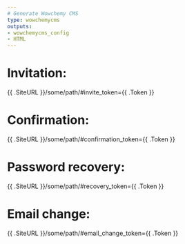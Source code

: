 ```yaml
---
# Generate Wowchemy CMS
type: wowchemycms
outputs:
- wowchemycms_config
- HTML
---
```

# Invitation: 
{{ .SiteURL }}/some/path/#invite_token={{ .Token }}

# Confirmation:
{{ .SiteURL }}/some/path/#confirmation_token={{ .Token }}

# Password recovery: 
{{ .SiteURL }}/some/path/#recovery_token={{ .Token }}
    
# Email change:
{{ .SiteURL }}/some/path/#email_change_token={{ .Token }}
